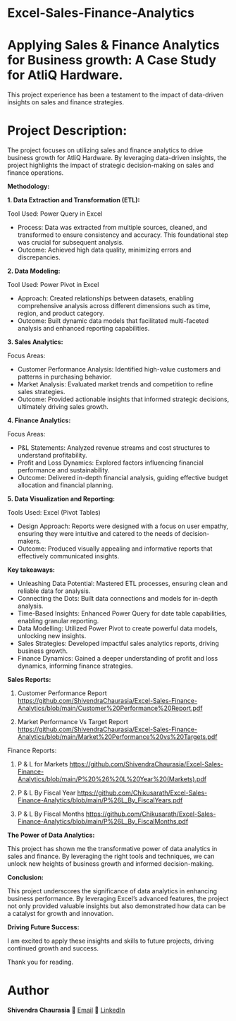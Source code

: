 # Excel-Sales-Finance-Analytics

# Applying Sales & Finance Analytics for Business growth: A Case Study for AtliQ Hardware.

This project experience has been a testament to the impact of data-driven insights on sales and finance strategies.

# Project Description:

The project focuses on utilizing sales and finance analytics to drive business growth for AtliQ Hardware. By leveraging data-driven insights, the project highlights the impact of strategic decision-making on sales and finance operations.

**Methodology:**

**1. Data Extraction and Transformation (ETL):**

Tool Used: Power Query in Excel

- Process: Data was extracted from multiple sources, cleaned, and transformed to ensure consistency and accuracy. This foundational step was crucial for subsequent analysis.
- Outcome: Achieved high data quality, minimizing errors and discrepancies.

**2. Data Modeling:**

Tool Used: Power Pivot in Excel

- Approach: Created relationships between datasets, enabling comprehensive analysis across different dimensions such as time, region, and product category.
- Outcome: Built dynamic data models that facilitated multi-faceted analysis and enhanced reporting capabilities.
  
**3. Sales Analytics:**
  
Focus Areas:

- Customer Performance Analysis: Identified high-value customers and patterns in purchasing behavior.
- Market Analysis: Evaluated market trends and competition to refine sales strategies.
- Outcome: Provided actionable insights that informed strategic decisions, ultimately driving sales growth.
  
**4. Finance Analytics:**

Focus Areas:

- P&L Statements: Analyzed revenue streams and cost structures to understand profitability.
- Profit and Loss Dynamics: Explored factors influencing financial performance and sustainability.
- Outcome: Delivered in-depth financial analysis, guiding effective budget allocation and financial planning.

**5. Data Visualization and Reporting:**

Tools Used: Excel (Pivot Tables)

- Design Approach: Reports were designed with a focus on user empathy, ensuring they were intuitive and catered to the needs of decision-makers.
- Outcome: Produced visually appealing and informative reports that effectively communicated insights.

**Key takeaways:**

- Unleashing Data Potential: Mastered ETL processes, ensuring clean and reliable data for analysis.
- Connecting the Dots: Built data connections and models for in-depth analysis.
- Time-Based Insights: Enhanced Power Query for date table capabilities, enabling granular reporting.
- Data Modelling: Utilized Power Pivot to create powerful data models, unlocking new insights.
- Sales Strategies: Developed impactful sales analytics reports, driving business growth.
- Finance Dynamics: Gained a deeper understanding of profit and loss dynamics, informing finance strategies.

**Sales Reports:**

1) Customer Performance Report
https://github.com/ShivendraChaurasia/Excel-Sales-Finance-Analytics/blob/main/Customer%20Performance%20Report.pdf

2) Market Performance Vs Target Report
https://github.com/ShivendraChaurasia/Excel-Sales-Finance-Analytics/blob/main/Market%20Performance%20vs%20Targets.pdf

Finance Reports:
1) P & L for Markets
https://github.com/ShivendraChaurasia/Excel-Sales-Finance-Analytics/blob/main/P%20%26%20L%20Year%20(Markets).pdf

2) P & L By Fiscal Year
https://github.com/Chikusarath/Excel-Sales-Finance-Analytics/blob/main/P%26L_By_FiscalYears.pdf

3) P & L By Fiscal Months
https://github.com/Chikusarath/Excel-Sales-Finance-Analytics/blob/main/P%26L_By_FiscalMonths.pdf

**The Power of Data Analytics:**

This project has shown me the transformative power of data analytics in sales and finance. By leveraging the right tools and techniques, we can unlock new heights of business growth and informed decision-making.

**Conclusion:**

This project underscores the significance of data analytics in enhancing business performance. By leveraging Excel’s advanced features, the project not only provided valuable insights but also demonstrated how data can be a catalyst for growth and innovation.

**Driving Future Success:**

I am excited to apply these insights and skills to future projects, driving continued growth and success.

Thank you for reading.

# Author
**Shivendra Chaurasia**
📧 [Email](shivendrachaurasia855gmail.com)
🔗 [LinkedIn](https://www.linkedin.com/in/shivendrachaurasia)
